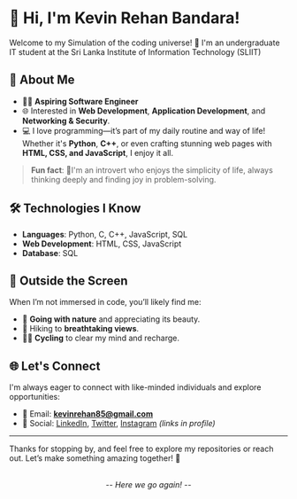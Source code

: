 # 👋 Hi, I'm Kevin Rehan Bandara!  
<!--<p><a href="#"> <img src="#" height="#" width="$" /></a></p><br><br>-->
Welcome to my Simulation of the coding universe! 🌌 I'm an undergraduate IT student at the Sri Lanka Institute of Information Technology (SLIIT)  

## 🌟 About Me  
- 🧑‍💻 **Aspiring Software Engineer**  
- 🌐 Interested in **Web Development**, **Application Development**, and **Networking & Security**.  
- 💻 I love programming—it’s part of my daily routine and way of life! Whether it's **Python**, **C++**, or even crafting stunning web pages with **HTML, CSS, and JavaScript**, I enjoy it all.  

> **Fun fact**: 🌱I'm an introvert who enjoys the simplicity of life, always thinking deeply and finding joy in problem-solving.  

## 🛠️ Technologies I Know  
- **Languages**: Python, C, C++, JavaScript, SQL  
- **Web Development**: HTML, CSS, JavaScript  
- **Database**: SQL  

## 🌳 Outside the Screen  
When I’m not immersed in code, you’ll likely find me:  
- 🌿 **Going with nature** and appreciating its beauty.  
- 🥾 Hiking to **breathtaking views**.  
- 🚴‍♂️ **Cycling** to clear my mind and recharge.  

## 🌐 Let's Connect  
I'm always eager to connect with like-minded individuals and explore opportunities:  
- 📧 Email: **[kevinrehan85@gmail.com](mailto:kevinrehan85@gmail.com)**  
- 🔗 Social: [LinkedIn](#), [Twitter](#), [Instagram](#) *(links in profile)*  

---

Thanks for stopping by, and feel free to explore my repositories or reach out. Let’s make something amazing together! 🚀  
<br><p align="center">
  *-- Here we go again! --*
</p>
